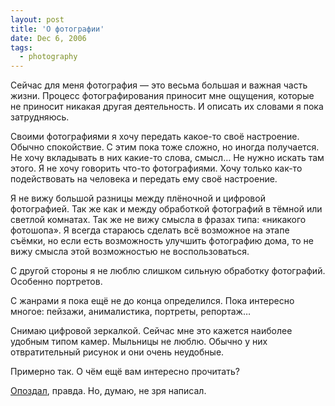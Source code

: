 ```yaml
---
layout: post
title: 'О фотографии'
date: Dec 6, 2006
tags:
  - photography
---
```


Сейчас для меня фотография — это весьма большая и важная часть жизни. Процесс фотографирования приносит мне ощущения, которые не приносит никакая другая деятельность. И описать их словами я пока затрудняюсь.

Своими фотографиями я хочу передать какое-то своё настроение. Обычно спокойствие. С этим пока тоже сложно, но иногда получается. Не хочу вкладывать в них какие-то слова, смысл… Не нужно искать там этого. Я не хочу говорить что-то фотографиями. Хочу только как-то подействовать на человека и передать ему своё настроение.

Я не вижу большой разницы между плёночной и цифровой фотографией. Так же как и между обработкой фотографий в тёмной или светлой комнатах. Так же не вижу смысла в фразах типа: «никакого фотошопа». Я всегда стараюсь сделать всё возможное на этапе съёмки, но если есть возможность улучшить фотографию дома, то не вижу смысла этой возможностью не воспользоваться.

С другой стороны я не люблю слишком сильную обработку фотографий. Особенно портретов.

С жанрами я пока ещё не до конца определился. Пока интересно многое: пейзажи, анималистика, портреты, репортаж…

Снимаю цифровой зеркалкой. Сейчас мне это кажется наиболее удобным типом камер. Мыльницы не люблю. Обычно у них отвратительный рисунок и они очень неудобные.

Примерно так. О чём ещё вам интересно прочитать?

[Опоздал](http://eugeny-kurskov.livejournal.com/177856.html), правда. Но, думаю, не зря написал.
